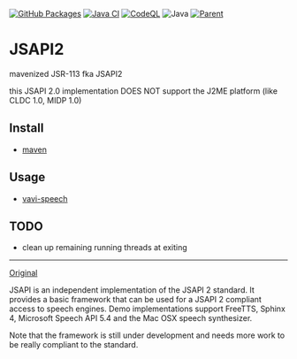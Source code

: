 [![GitHub Packages](https://github.com/umjammer/jsapi/actions/workflows/maven-publish.yml/badge.svg)](https://github.com/umjammer/jsapi/actions/workflows/maven-publish.yml)
[![Java CI](https://github.com/umjammer/jsapi/actions/workflows/maven.yml/badge.svg)](https://github.com/umjammer/jsapi/actions/workflows/maven.yml)
[![CodeQL](https://github.com/umjammer/jsapi/actions/workflows/codeql-analysis.yml/badge.svg)](https://github.com/umjammer/jsapi/actions/workflows/codeql-analysis.yml)
![Java](https://img.shields.io/badge/Java-8-b07219)
[![Parent](https://img.shields.io/badge/Parent-vavi--speech2-pink)](https://github.com/umjammer/vavi-speech2)

# JSAPI2

mavenized JSR-113 fka JSAPI2

this JSAPI 2.0 implementation DOES NOT support the J2ME platform (like CLDC 1.0, MIDP 1.0)

## Install

 * [maven](https://jitpack.io/#umjammer/jsapi)

## Usage

 * [vavi-speech](https://github.com/umjammer/vavi-speech)

## TODO

 * clean up remaining running threads at exiting

---

[Original](https://github.com/JVoiceXML/jsapi)

JSAPI is an independent implementation of the JSAPI 2 standard. It provides a basic framework that can be used for a JSAPI 2 compliant access to speech engines. Demo implementations support FreeTTS, Sphinx 4, Microsoft Speech API 5.4 and the Mac OSX speech synthesizer.

Note that the framework is still under development and needs more work to be really compliant to the standard.
